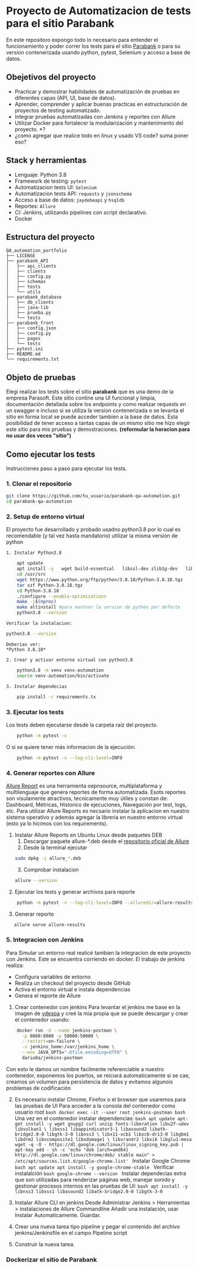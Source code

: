 # Proyecto de Automatizacion de tests para el sitio Parabank

En este repositoro expongo todo lo necesario para entender el funcionamiento y poder correr los tests para el sitio [Parabank](https://parabank.parasoft.com/) o para su version contenerizada usando python, pytest, Selenium y acceso a base de datos.

## Obejetivos del proyecto

- Practicar y demostrar habilidades de automatización de pruebas en diferentes capas (API, UI, base de datos).
- Aprender, comprender y aplicar buenas practicas en estructuración de proyectos de testing automatizado.
- Integrar pruebas automatizadas con Jenkins y reportes con Allure
- Utilizar Docker para fortalecer la modularización y mantenimiento del proyecto. \*?
- ¿como agregar que realice todo en linux y usado VS code? suma poner eso?

## Stack y herramientas

- Lenguaje: Python 3.8
- Framework de testing: `pytest`
- Automatizacion tests UI: `Selenium`
- Automatizacion tests API: `requests` y `jsonschema`
- Acceso a base de datos: `jaydebeapi` y `hsqldb`
- Reportes: `Allure`
- CI: Jenkins, utilizando pipelines con script declarativo.
- Docker

## Estructura del proyecto

```
QA_automation_portfolio
├── LICENSE
├── parabank_API
│   ├── api_clients
│   ├── clients
│   ├── config.py
│   ├── schemas
│   ├── tests
│   └── utils
├── parabank_database
│   ├── db_clients
│   ├── java-lib
│   ├── prueba.py
│   └── tests
├── parabank_front
│   ├── config.json
│   ├── config.py
│   ├── pages
│   └── tests
├── pytest.ini
├── README.md
└── requirements.txt
```

## Objeto de pruebas

Elegi realizar los tests sobre el sitio **parabank** que es una demo de la empresa Parasoft. Este sitio contine una UI funcional y limpia, documentación detallada sobre los endpoints y como realizar requests en un swagger e incluso si se utiliza la version contenerizada o se levanta el sitio en forma local se puede acceder tambien a la base de datos.
Esta posibilidad de tener acceso a tantas capas de un mismo sitio me hizo elegir este sitio para mis pruebas y demostraciones. **(reformular la horacion para no usar dos veces "sitio")**

## Como ejecutar los tests

Instrucciones paso a paso para ejecutar los tests.

### 1. Clonar el repositorio

```bash
git clone https://github.com/tu_usuario/parabank-qa-automation.git
cd parabank-qa-automation
```

### 2. Setup de entorno virtual

El proyecto fue desarrollado y probado usadno python3.8 por lo cual es recomendable (y tal vez hasta mandatorio) utilizar la misma version de python

    1. Instalar Python3.8

```bash
    apt update
    apt install -y   wget build-essential   libssl-dev zlib1g-dev   libncurses5-dev libncursesw5-dev   libreadline-dev libsqlite3-dev   libgdbm-dev libdb5.3-dev libbz2-dev   libexpat1-dev liblzma-dev tk-dev
    cd /usr/src
    wget https://www.python.org/ftp/python/3.8.18/Python-3.8.18.tgz
    tar xzf Python-3.8.18.tgz
    cd Python-3.8.18
    ./configure --enable-optimizations
    make -j$(nproc)
    make altinstall #para mantner la version de python por defecto
    python3.8 --version
```

    Verificar la instalacion:

```bash
python3.8 --version
```

    Deberias ver:
    *Python 3.8.18*

    2. Crear y activar entorno virtual con python3.8

```bash
    python3.8 -m venv venv-automation
    source venv-automation/bin/activate
```

    3. Instalar dependecias

```bash
    pip install -r requirements.tx
```

### 3. Ejecutar los tests

Los tests deben ejecutarse desde la carpeta raiz del proyecto.

```bash
    python -m pytest -v
```

O si se quiere tener más informacion de la ejecución:

```bash
    python -m pytest -v --log-cli-level=INFO
```

### 4. Generar reportes con Allure

[Allure Report](https://allurereport.org/) es una herramienta oepnsource, multiplataforma y multilenguaje que genera reportes de forma automatizada. Esots reportes son visulamente atractivos, tecnicamente muy útiles y constan de: Dashboard, Métricas, Historico de ejecuciones, Navegación por test, logs, etc.
Para utilizar Allure Reports es necsario instalar la aplicacion en nuestro sistema operativo y además agregar la libreria en nuestro entorno virtual (esto ya lo hicimos con los requirements).

1. Instalar Allure Reports en Ubuntu Linux desde paquetes DEB
   1. Descargar paquete allure-\*.deb desde el [repositorio oficial de Allure](https://github.com/allure-framework/allure2/releases)
   2. Desde la terminal ejecutar
   ```bash
   sudo dpkg -i allure_*.deb
   ```
   3. Comprobar instalacion
   ```bash
   allure --version
   ```
2. Ejecutar los tests y generar archivos para reporte

```bash
    python -m pytest -v --log-cli-level=INFO --alluredir=allure-results
```

3. Generar reporte

```bash
   allure serve allure-results
```

### 5. Integracion con Jenkins

Para Simular un entorno real realicé tambien la integracion de este proyecto con Jenkins. Este se encuentra corriendo en docker.
El trabajo de jenkins realiza:

- Configura variables de entorno
- Realiza un checkout del proyecto desde GitHub
- Activa el entorno virtual e instala dependencias
- Genera el reporte de Allure

1. Crear contenedor con jenkins
   Para levantar el jenkins me base en la imagen de [vdespa](https://vdespa.com/) y creé la mia propia que se puede descargar y crear el contenedor usando:

```bash
    docker run -d --name jenkins-postman \
      -p 8080:8080 -p 50000:50000 \
      --restart=on-failure \
      -v jenkins_home:/var/jenkins_home \
      --env JAVA_OPTS="-Dfile.encoding=UTF8" \
      dario8a/jenkins-postman
```

Con esto le damos un nombre facilmente referenciable a nuestro contenedor, exponemos los puertos, se reiciará automaticamente si se cae, creamos un volumen para persistencia de datos y evitamos algunois problemas de codificación

2. Es necesario instalar Chrome, Firefox o el browser que usaremos para las pruebas de UI
   Para acceder a la consola del contenedor como usuario root
   `bash
        docker exec -it --user root jenkins-postman bash
    `
   Una vez en el contenedor instalar dependencias:
   `bash
        apt update
        apt-get install -y wget gnupg2 curl unzip fonts-liberation libu2f-udev libvulkan1 \
        libxss1 libappindicator3-1 libasound2 libatk-bridge2.0-0 libgtk-3-0 libnss3 \
        libx11-xcb1 libxcb-dri3-0 libgbm1 libdrm2 libxcomposite1 libxdamage1 \
        libxrandr2 libxi6 libglu1-mesa
        wget -q -O - https://dl.google.com/linux/linux_signing_key.pub | apt-key add -
        sh -c 'echo "deb [arch=amd64] http://dl.google.com/linux/chrome/deb/ stable main" > /etc/apt/sources.list.d/google-chrome.list'
    `
   Instalar Google Chrome
   `bash
        apt update
        apt install -y google-chrome-stable
    `
   Verificar instalalción
   `bash
        google-chrome --version
    `
   Instalar dependecias extra que son utilizadas para renderizar páginas web, manejar sonido y gestionar procesos internos en las pruebas de UI:
   `bash
        apt install -y libnss3 libxss1 libasound2 libatk-bridge2.0-0 libgtk-3-0
    `

3. Instalar Allure CLI en jenkins
   Desde Administrar Jenkins > Herramientas > instalaciones de Allure Commandline
   Añadir una instalación, usar Instalar Automaticamente.
   Guardar.

4. Crear una nueva tarea tipo pipeline y pegar el contenido del archivo jenkins/Jenkinsfile en el campo Pipeline script

5. Construir la nueva tarea.

### Dockerizar el sitio de Parabank
